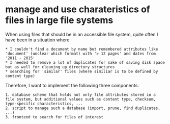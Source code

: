 # manage and use charateristics of files in large file systems

When using files that should be in an accessible file system, quite often I have been in a situation where

    * I couldn't find a document by name but remembered attributes like 'document' (unclear which format) with '> 12 pages' and dates from '2011 - 2015'
    * I needed to remove a lot of duplicates for sake of saving disk space but as well for cleaning up directory structures
    * searching for 'similar' files (where similiar is to be defined by content type)

Therefore, I want to implement the following three components: 

    1. database scheme that holds not only file attributes stored in a file system, but additional values such as content type, checksum, type-specific characteristics, ...
    2. script to manage such a database (import, prune, find duplicates, ...)
    3. frontend to search for files of interest

